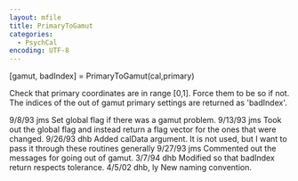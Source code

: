 ```yaml
---
layout: mfile
title: PrimaryToGamut
categories:
  - PsychCal
encoding: UTF-8
---
```


 [gamut, badIndex] = PrimaryToGamut(cal,primary)

 Check that primary coordinates are in range [0,1].
 Force them to be so if not.  The indices of the
 out of gamut primary settings are returned as 'badIndex'.

 9/8/93    jms   Set global flag if there was a gamut problem.
 9/13/93   jms   Took out the global flag and instead return
                 a flag vector for the ones that were changed.
 9/26/93      dhb   Added calData argument.  It is not used, but
                 I want to pass it through these routines generally
 9/27/93   jms   Commented out the messages for going out of gamut.
    3/7/94      dhb     Modified so that badIndex return respects tolerance.
 4/5/02    dhb, ly  New naming convention.